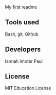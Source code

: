 My first readme

## Tools used
Bash, git, Github

## Developers
Iannah Imoter Paul

## License
MIT Education License
